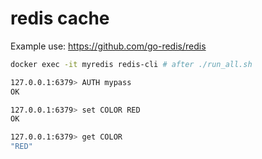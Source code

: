 # redis cache

Example use: <https://github.com/go-redis/redis>

```bash
docker exec -it myredis redis-cli # after ./run_all.sh

127.0.0.1:6379> AUTH mypass
OK

127.0.0.1:6379> set COLOR RED
OK

127.0.0.1:6379> get COLOR
"RED"
 ```